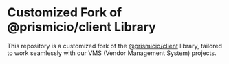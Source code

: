 # Customized Fork of @prismicio/client Library

This repository is a customized fork of the [@prismicio/client](https://www.npmjs.com/package/@prismicio/client) library, tailored to work seamlessly with our VMS (Vendor Management System) projects.
